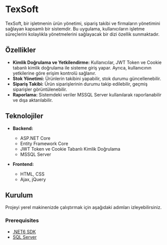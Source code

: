 # TexSoft

TexSoft, bir işletmenin ürün yönetimi, sipariş takibi ve firmaların yönetimini sağlayan kapsamlı bir sistemdir. Bu uygulama, kullanıcıların işletme süreçlerini kolaylıkla yönetmelerini sağlayacak bir dizi özellik sunmaktadır.

## Özellikler

- **Kimlik Doğrulama ve Yetkilendirme:** Kullanıcılar, JWT Token ve Cookie tabanlı kimlik doğrulama ile sisteme giriş yapar. Ayrıca, kullanıcının yetkilerine göre erişim kontrolü sağlanır.
- **Stok Yönetimi:** Ürünlerin takibini yapabilir, stok durumu güncellenebilir.
- **Sipariş Takibi:** Ürün siparişlerinin durumu takip edilebilir, geçmiş siparişler görüntülenebilir.
- **Raporlama:** Sistemdeki veriler MSSQL Server kullanılarak raporlanabilir ve dışa aktarılabilir.

## Teknolojiler

- **Backend:** 
  - ASP.NET Core
  - Entity Framework Core
  - JWT Token ve Cookie Tabanlı Kimlik Doğrulama
  - MSSQL Server

- **Frontend:** 
  - HTML, CSS
  - Ajax, jQuery

## Kurulum

Projeyi yerel makinenizde çalıştırmak için aşağıdaki adımları izleyebilirsiniz.

### Prerequisites
- [.NET6 SDK](https://dotnet.microsoft.com/download)
- [SQL Server](https://www.microsoft.com/en-us/sql-server/sql-server-downloads)
  

